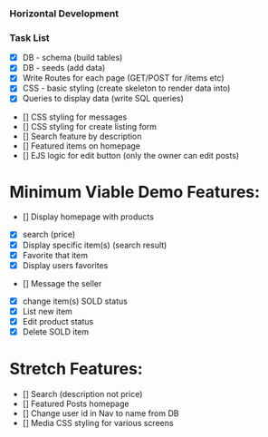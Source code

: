 ### Horizontal Development

### Task List
* [x] DB - schema (build tables)
* [x] DB - seeds (add data)
* [x] Write Routes for each page (GET/POST for /items etc)
* [x] CSS - basic styling (create skeleton to render data into)
* [x] Queries to display data (write SQL queries)
* [] CSS styling for messages
* [] CSS styling for create listing form
* [] Search feature by description
* [] Featured items on homepage
* [] EJS logic for edit button (only the owner can edit posts)


# Minimum Viable Demo Features:
* [] Display homepage with products
* [x] search (price)
* [x] Display specific item(s) (search result) 
* [x] Favorite that item
* [x] Display users favorites
* [] Message the seller
* [x] change item(s) SOLD status
* [x] List new item
* [x] Edit product status
* [x] Delete SOLD item

# Stretch Features:
* [] Search (description not price)
* [] Featured Posts homepage
* [] Change user id in Nav to name from DB
* [] Media CSS styling for various screens
